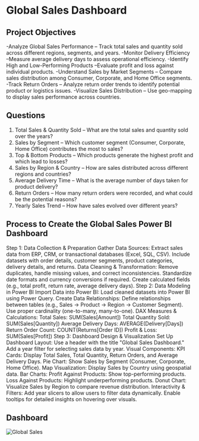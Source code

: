 # Global Sales Dashboard
## Project Objectives

-Analyze Global Sales Performance – Track total sales and quantity sold across different regions, segments, and years.
-Monitor Delivery Efficiency 
–Measure average delivery days to assess operational efficiency.
-Identify High and Low-Performing Products 
–Evaluate profit and loss against individual products.
-Understand Sales by Market Segments – Compare sales distribution among Consumer, Corporate, and Home Office segments.
-Track Return Orders – Analyze return order trends to identify potential product or logistics issues.
-Visualize Sales Distribution – Use geo-mapping to display sales performance across countries.

## Questions
1. Total Sales & Quantity Sold – What are the total sales and quantity sold over the years?
2. Sales by Segment – Which customer segment (Consumer, Corporate, Home Office) contributes the most to sales?
3. Top & Bottom Products – Which products generate the highest profit and which lead to losses?
4. Sales by Region & Country – How are sales distributed across different regions and countries?
5. Average Delivery Time – What is the average number of days taken for product delivery?
6. Return Orders – How many return orders were recorded, and what could be the potential reasons?
7. Yearly Sales Trend – How have sales evolved over different years?



## Process to Create the Global Sales Power BI Dashboard
Step 1: Data Collection & Preparation
Gather Data Sources:
Extract sales data from ERP, CRM, or transactional databases (Excel, SQL, CSV).
Include datasets with order details, customer segments, product categories, delivery details, and returns.
Data Cleaning & Transformation:
Remove duplicates, handle missing values, and correct inconsistencies.
Standardize date formats and currency conversions if required.
Create calculated fields (e.g., total profit, return rate, average delivery days).
Step 2: Data Modeling in Power BI
Import Data into Power BI:
Load cleaned datasets into Power BI using Power Query.
Create Data Relationships:
Define relationships between tables (e.g., Sales → Product → Region → Customer Segment).
Use proper cardinality (one-to-many, many-to-one).
DAX Measures & Calculations:
Total Sales: SUM(Sales[Amount])
Total Quantity Sold: SUM(Sales[Quantity])
Average Delivery Days: AVERAGE(Delivery[Days])
Return Order Count: COUNT(Returns[Order ID])
Profit & Loss: SUM(Sales[Profit])
Step 3: Dashboard Design & Visualization
Set Up Dashboard Layout:
Use a header with the title "Global Sales Dashboard."
Add a year filter for selecting sales data by year.
Visual Components:
KPI Cards: Display Total Sales, Total Quantity, Return Orders, and Average Delivery Days.
Pie Chart: Show Sales by Segment (Consumer, Corporate, Home Office).
Map Visualization: Display Sales by Country using geospatial data.
Bar Charts:
Profit Against Products: Show top-performing products.
Loss Against Products: Highlight underperforming products.
Donut Chart: Visualize Sales by Region to compare revenue distribution.
Interactivity & Filters:
Add year slicers to allow users to filter data dynamically.
Enable tooltips for detailed insights on hovering over visuals.

## Dashboard
![Global Sales](https://github.com/user-attachments/assets/280c9369-9488-42e4-af4e-c5cb40db0949)

